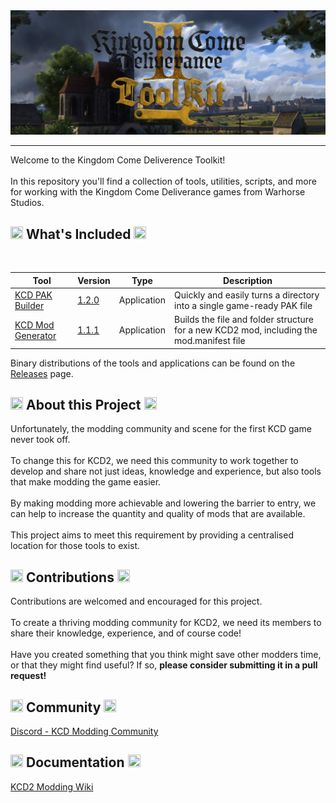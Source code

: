 <img src="images/banner.png" alt="Crypter Logo">
<hr>
Welcome to the Kingdom Come Deliverence Toolkit!</br></br>
In this repository you'll find a collection of tools, utilities, scripts, and more for working with the Kingdom Come Deliverance games from Warhorse Studios.

<h2><img src="https://github.githubassets.com/images/icons/emoji/unicode/1f527.png?v8" width="20px" height="20x"> What's Included <img src="https://github.githubassets.com/images/icons/emoji/unicode/1f527.png?v8" width="20px" height="20x"></h2>
</br>

<table>
  <thead>
    <th>Tool</th>
    <th>Version</th>
    <th>Type</th>
    <th>Description</th>
  </thead>
  <tbody>
    <tr>
      <td><a href="./kcd-pak-builder">KCD PAK Builder</a></td>
      <td><a href="https://github.com/altire-dev/kcd-toolkit/releases/latest">1.2.0</a></td>
      <td>Application</td>
      <td>Quickly and easily turns a directory into a single game-ready PAK file</td>
    </tr>
    <tr>
      <td><a href="./kcd-mod-generator">KCD Mod Generator</a></td>
      <td><a href="https://github.com/altire-dev/kcd-toolkit/releases/latest">1.1.1</a></td>
      <td>Application</td>
      <td>Builds the file and folder structure for a new KCD2 mod, including the mod.manifest file</td>
    </tr>
  </tbody>
</table>

Binary distributions of the tools and applications can be found on the <a href="https://github.com/altire-dev/kcd-toolkit/releases/latest">Releases</a> page.

<h2><img src="https://github.githubassets.com/images/icons/emoji/unicode/1f5e1.png?v8" width="20px" height="20x"> About this Project <img src="https://github.githubassets.com/images/icons/emoji/unicode/1f5e1.png?v8" width="20px" height="20x"></h2>
Unfortunately, the modding community and scene for the first KCD game never took off. 
</br></br>
To change this for KCD2, we need this community to work together to develop and share not just ideas, knowledge and experience, but also tools that make modding the game easier.
</br></br>
By making modding more achievable and lowering the barrier to entry, we can help to increase the quantity and quality of mods that are available.
</br></br>
This project aims to meet this requirement by providing a centralised location for those tools to exist.

<h2><img src="https://github.githubassets.com/images/icons/emoji/unicode/1f4bb.png?v8" width="20px" height="20x"> Contributions <img src="https://github.githubassets.com/images/icons/emoji/unicode/1f4bb.png?v8" width="20px" height="20x"></h2>
Contributions are welcomed and encouraged for this project.
</br></br>
To create a thriving modding community for KCD2, we need its members to share their knowledge, experience, and of course code!
</br></br>
Have you created something that you think might save other modders time, or that they might find useful? If so, <b>please consider submitting it in a pull request!</b>

<h2><img src="https://github.githubassets.com/images/icons/emoji/unicode/1f44b.png?v8" width="20px" height="20x"> Community <img src="https://github.githubassets.com/images/icons/emoji/unicode/1f44b.png?v8" width="20px" height="20x"></h2>
<a href="https://discord.gg/RuKE5uhz">Discord - KCD Modding Community</a>

<h2><img src="https://github.githubassets.com/images/icons/emoji/unicode/1f4da.png?v8" width="20px" height="20px"> Documentation <img src="https://github.githubassets.com/images/icons/emoji/unicode/1f4da.png?v8" width="20px" height="20px"></h2>
<a href="https://modding.wiki/en/kingdomcomedeliverance2">KCD2 Modding Wiki</a>

